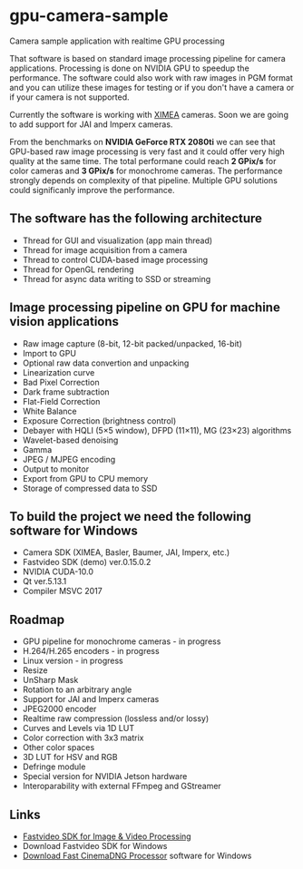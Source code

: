 # gpu-camera-sample
Camera sample application with realtime GPU processing

<p>That software is based on standard image processing pipeline for camera applications. Processing is done on NVIDIA GPU to speedup the performance. The software could also work with raw images in PGM format and you can utilize these images for testing or if you don't have a camera or if your camera is not supported.</p>

<p>Currently the software is working with <a href="https://www.ximea.com">XIMEA</a> cameras. Soon we are going to add support for JAI and Imperx cameras.</p>

<p>From the benchmarks on <strong>NVIDIA GeForce RTX 2080ti</strong> we can see that GPU-based raw image processing is very fast and it could offer very high quality at the same time. The total performane could reach <strong>2 GPix/s</strong> for color cameras and <strong>3 GPix/s</strong> for monochrome cameras. The performance strongly depends on complexity of that pipeline. Multiple GPU solutions could significanly improve the performance.</p>

<h2>The software has the following architecture</h2>
<ul>
  <li>Thread for GUI and visualization (app main thread)</li>
  <li>Thread for image acquisition from a camera</li>
  <li>Thread to control CUDA-based image processing</li>
  <li>Thread for OpenGL rendering</li>
  <li>Thread for async data writing to SSD or streaming</li>
</ul>

<h2>Image processing pipeline on GPU for machine vision applications</h2>
<ul>
  <li>Raw image capture (8-bit, 12-bit packed/unpacked, 16-bit)</li>
  <li>Import to GPU</li>
  <li>Optional raw data convertion and unpacking</li>
  <li>Linearization curve</li>
  <li>Bad Pixel Correction</li>  
  <li>Dark frame subtraction</li>  
  <li>Flat-Field Correction</li>  
  <li>White Balance</li>
  <li>Exposure Correction (brightness control)</li>  
  <li>Debayer with HQLI (5&times;5 window), DFPD (11&times;11), MG (23&times;23) algorithms</li>
  <li>Wavelet-based denoising</li>  
  <li>Gamma</li>
  <li>JPEG / MJPEG encoding</li>
  <li>Output to monitor</li>  
  <li>Export from GPU to CPU memory</li>  
  <li>Storage of compressed data to SSD</li>    
</ul>

<h2>To build the project we need the following software for Windows</h2>
<ul>
  <li>Camera SDK (XIMEA, Basler, Baumer, JAI, Imperx, etc.)</li>
  <li>Fastvideo SDK (demo) ver.0.15.0.2</li>
  <li>NVIDIA CUDA-10.0</li>
  <li>Qt ver.5.13.1</li>
  <li>Compiler MSVC 2017</li>
</ul>

<h2>Roadmap</h2>
<ul>
  <li>GPU pipeline for monochrome cameras - in progress</li>
  <li>H.264/H.265 encoders - in progress</li>  
  <li>Linux version - in progress</li>
  <li>Resize</li>
  <li>UnSharp Mask</li>
  <li>Rotation to an arbitrary angle</li>    
  <li>Support for JAI and Imperx cameras</li>
  <li>JPEG2000 encoder</li>
  <li>Realtime raw compression (lossless and/or lossy)</li>
  <li>Curves and Levels via 1D LUT</li>
  <li>Color correction with 3x3 matrix</li>  
  <li>Other color spaces</li>
  <li>3D LUT for HSV and RGB</li>
  <li>Defringe module</li>
  <li>Special version for NVIDIA Jetson hardware</li>
  <li>Interoparability with external FFmpeg and GStreamer</li>
</ul>

<h2>Links</h2>
<ul>
  <li><a href="https://www.fastcompression.com/product/sdk.htm">Fastvideo SDK for Image & Video Processing</a></li>
  <li>Download Fastvideo SDK for Windows</li>
  <li><a href="https://www.fastcinemadng.com/download/download.html">Download Fast CinemaDNG Processor</a> software for Windows</li>
</ul>
<p></p>
